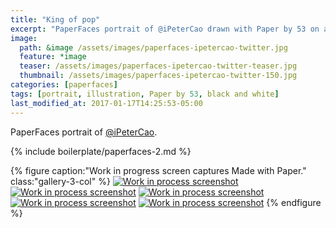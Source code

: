 ```yaml
---
title: "King of pop"
excerpt: "PaperFaces portrait of @iPeterCao drawn with Paper by 53 on an iPad."
image: 
  path: &image /assets/images/paperfaces-ipetercao-twitter.jpg 
  feature: *image
  teaser: /assets/images/paperfaces-ipetercao-twitter-teaser.jpg
  thumbnail: /assets/images/paperfaces-ipetercao-twitter-150.jpg
categories: [paperfaces]
tags: [portrait, illustration, Paper by 53, black and white]
last_modified_at: 2017-01-17T14:25:53-05:00
---
```


PaperFaces portrait of [@iPeterCao](https://twitter.com/iPeterCao).

{% include boilerplate/paperfaces-2.md %}

{% figure caption:"Work in progress screen captures Made with Paper." class:"gallery-3-col" %}
[![Work in process screenshot](/assets/images/paperfaces-ipetercao-process-1-600.jpg)](/assets/images/paperfaces-ipetercao-process-1-lg.jpg)
[![Work in process screenshot](/assets/images/paperfaces-ipetercao-process-2-600.jpg)](/assets/images/paperfaces-ipetercao-process-2-lg.jpg)
[![Work in process screenshot](/assets/images/paperfaces-ipetercao-process-3-600.jpg)](/assets/images/paperfaces-ipetercao-process-3-lg.jpg)
[![Work in process screenshot](/assets/images/paperfaces-ipetercao-process-4-600.jpg)](/assets/images/paperfaces-ipetercao-process-4-lg.jpg)
[![Work in process screenshot](/assets/images/paperfaces-ipetercao-process-5-600.jpg)](/assets/images/paperfaces-ipetercao-process-5-lg.jpg)
{% endfigure %}
